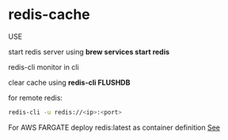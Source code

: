 # redis-cache

USE 

start redis server using **brew services start redis**

redis-cli monitor in cli

clear cache using **redis-cli FLUSHDB**

for remote redis:

```sh
redis-cli -u redis://<ip>:<port>
```

For AWS FARGATE deploy redis:latest as container definition [See](https://hub.docker.com/_/redis?tab=tags)
